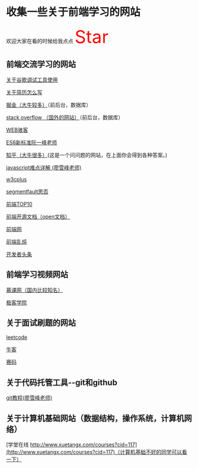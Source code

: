 # 收集一些关于前端学习的网站
  欢迎大家在看的时候给我点点 <font size=16 color=#f00>Star</font>

## 前端交流学习的网站

 [关于谷歌调试工具使用](https://juejin.im/post/5af53823f265da0b75282b0f)

 [关于简历怎么写](https://www.v2ex.com/)

 [掘金（大牛较多）](https://juejin.im/timeline)（前后台，数据库）

 [stack overflow （国外的网站）](https://stackoverflow.com/)（前后台，数据库）

 [WEB骇客](http://www.webhek.com/)

 [ES6新标准阮一峰老师](http://jsrun.net/tutorial/tZKKp)

 [知乎（大牛很多）](https://www.zhihu.com/)(这是一个问问题的网站，在上面你会得到各种答案。)

 [javascript难点详解 (廖雪峰老师)](https://www.liaoxuefeng.com/wiki/001434446689867b27157e896e74d51a89c25cc8b43bdb3000)

 [w3cplus](http://www.w3cplus.com/)

 [segmentfault思否](https://segmentfault.com/)

 [前端TOP10](https://www.awesomes.cn/rank)

 [前端开源文档（open文档）](http://www.open-open.com/doc/list/55/)

 [前端网](https://www.qdfuns.com/)

 [前端乱炖](http://www.html-js.com/)

 [开发者头条](https://toutiao.io/)

## 前端学习视频网站

 [慕课网（国内比较知名）](https://www.imooc.com/)

 [极客学院](https://www.jikexueyuan.com/)


## 关于面试刷题的网站

 [leetcode](https://leetcode-cn.com/)

 [牛客](https://www.nowcoder.com/)

 [赛码](http://www.acmcoder.com/index)

## 关于代码托管工具--git和github

 [git教程(廖雪峰老师)](https://www.liaoxuefeng.com/wiki/0013739516305929606dd18361248578c67b8067c8c017b000)

## 关于计算机基础网站（数据结构，操作系统，计算机网络）

 [学堂在线 http://www.xuetangx.com/courses?cid=117](http://www.xuetangx.com/courses?cid=117)（计算机基础不好的同学可以看一下）
